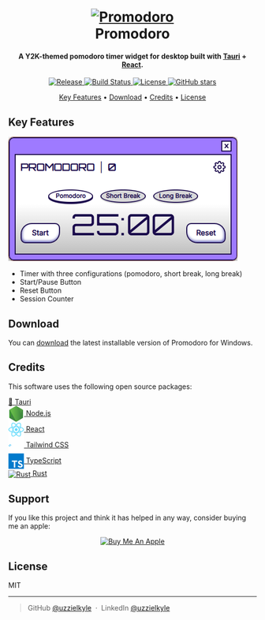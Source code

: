 <h1 align="center">
  <br>
  <a href="https://github.com/uzzielkyle/promodoro">
    <img src="./public/promodoro.ico" alt="Promodoro" width="200">
  </a>
  <br>
  Promodoro
  <br>
</h1>

<h4 align="center">A Y2K-themed pomodoro timer widget for desktop built with <a href="https://tauri.app/" target="_blank">Tauri</a> + <a href="https://react.dev/" target="_blank">React</a>.</h4>

<p align="center">
  <a href="https://github.com/uzzielkyle/promodoro/releases">
    <img src="https://img.shields.io/github/v/release/uzzielkyle/promodoro?include_prereleases&label=release" alt="Release">
  </a>
  <a href="https://github.com/uzzielkyle/promodoro/actions">
    <img src="https://github.com/uzzielkyle/promodoro/actions/workflows/build-and-release.yaml/badge.svg" alt="Build Status">
  </a>
  <a href="https://github.com/uzzielkyle/promodoro/blob/main/LICENSE">
    <img src="https://img.shields.io/github/license/uzzielkyle/promodoro" alt="License">
  </a>
  <a href="https://github.com/uzzielkyle/promodoro/stargazers">
    <img src="https://img.shields.io/github/stars/uzzielkyle/promodoro?style=social" alt="GitHub stars">
  </a>
</p>

<p align="center">
  <a href="#key-features">Key Features</a> •
  <a href="#download">Download</a> •
  <a href="#credits">Credits</a> •
  <a href="#license">License</a>
</p>

## Key Features

![Screenshot](https://raw.githubusercontent.com/uzzielkyle/promodoro/main/public/screenshot.png)

- Timer with three configurations (pomodoro, short break, long break)
- Start/Pause Button
- Reset Button
- Session Counter

## Download

You can [download](https://github.com/uzzielkyle/promodoro/releases) the latest installable version of Promodoro for Windows.

## Credits

This software uses the following open source packages:

<p align="left">
  <a href="https://tauri.app/" target="_blank">
    🔷 Tauri
  </a><br>
  <a href="https://nodejs.org/" target="_blank">
    <img src="https://raw.githubusercontent.com/devicons/devicon/master/icons/nodejs/nodejs-original.svg" alt="Node.js" width="32" style="vertical-align: middle;" /> Node.js
  </a><br>
  <a href="https://react.dev/" target="_blank">
    <img src="https://raw.githubusercontent.com/devicons/devicon/master/icons/react/react-original.svg" alt="React" width="32" style="vertical-align: middle;" /> React
  </a><br>
  <a href="https://tailwindcss.com/" target="_blank">
    <img src="https://raw.githubusercontent.com/devicons/devicon/master/icons/tailwindcss/tailwindcss-original-wordmark.svg" alt="Tailwind CSS" width="32" style="vertical-align: middle;" /> Tailwind CSS
  </a><br>
  <a href="https://www.typescriptlang.org/" target="_blank">
    <img src="https://raw.githubusercontent.com/devicons/devicon/master/icons/typescript/typescript-original.svg" alt="TypeScript" width="32" style="vertical-align: middle;" /> TypeScript
  </a><br>
  <a href="https://www.rust-lang.org/" target="_blank">
    <img src="https://www.rust-lang.org/logos/rust-logo-128x128-blk-v2.png" alt="Rust" width="32" style="vertical-align: middle;" /> Rust
  </a>
</p>

## Support

If you like this project and think it has helped in any way, consider buying me an apple:

<p align="center">
  <a href="https://coff.ee/uzzielkyle" target="_blank">
    <img src="https://img.buymeacoffee.com/button-api/?text=Buy me an apple&emoji=🍎&slug=uzzielkyle&button_colour=1B5E20&font_colour=ffffff&font_family=Poppins&outline_colour=0D3B12&coffee_colour=ffffff" alt="Buy Me An Apple">
  </a>
</p>

## License

MIT

---

> GitHub [@uzzielkyle](https://github.com/uzzielkyle) &nbsp;&middot;&nbsp;
> LinkedIn [@uzzielkyle](https://www.linkedin.com/in/uzzielkyle/)
